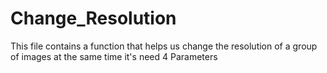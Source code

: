 # Change_Resolution
This file contains a function that helps us change the resolution of a group of images at the same time
it's need 4 Parameters 
